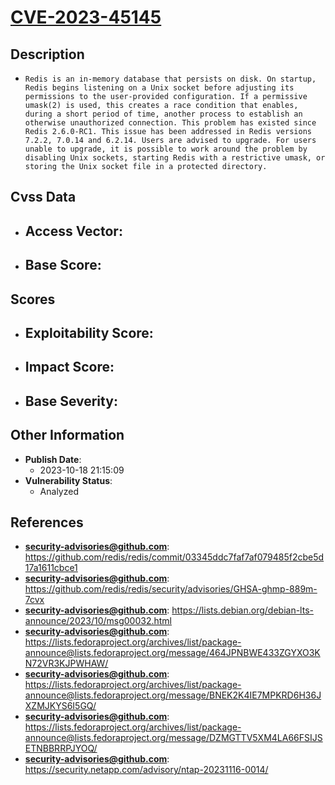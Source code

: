 
# [CVE-2023-45145](https://github.com/redis/redis/commit/03345ddc7faf7af079485f2cbe5d17a1611cbce1)

## Description

- `Redis is an in-memory database that persists on disk. On startup, Redis begins listening on a Unix socket before adjusting its permissions to the user-provided configuration. If a permissive umask(2) is used, this creates a race condition that enables, during a short period of time, another process to establish an otherwise unauthorized connection. This problem has existed since Redis 2.6.0-RC1. This issue has been addressed in Redis versions 7.2.2, 7.0.14 and 6.2.14. Users are advised to upgrade. For users unable to upgrade, it is possible to work around the problem by disabling Unix sockets, starting Redis with a restrictive umask, or storing the Unix socket file in a protected directory.`

## Cvss Data

- **Access Vector**:
  - 
- **Base Score**:
  - 

## Scores

- **Exploitability Score**:
  - 
- **Impact Score**:
  - 
- **Base Severity**:
  - 

## Other Information

- **Publish Date**:
  - 2023-10-18 21:15:09
- **Vulnerability Status**:
  - Analyzed

## References

- **security-advisories@github.com**: https://github.com/redis/redis/commit/03345ddc7faf7af079485f2cbe5d17a1611cbce1
- **security-advisories@github.com**: https://github.com/redis/redis/security/advisories/GHSA-ghmp-889m-7cvx
- **security-advisories@github.com**: https://lists.debian.org/debian-lts-announce/2023/10/msg00032.html
- **security-advisories@github.com**: https://lists.fedoraproject.org/archives/list/package-announce@lists.fedoraproject.org/message/464JPNBWE433ZGYXO3KN72VR3KJPWHAW/
- **security-advisories@github.com**: https://lists.fedoraproject.org/archives/list/package-announce@lists.fedoraproject.org/message/BNEK2K4IE7MPKRD6H36JXZMJKYS6I5GQ/
- **security-advisories@github.com**: https://lists.fedoraproject.org/archives/list/package-announce@lists.fedoraproject.org/message/DZMGTTV5XM4LA66FSIJSETNBBRRPJYOQ/
- **security-advisories@github.com**: https://security.netapp.com/advisory/ntap-20231116-0014/
